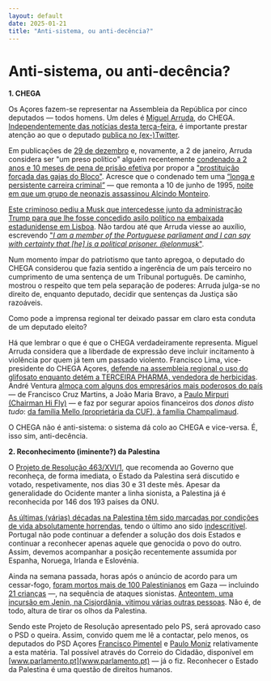 ```yaml
---
layout: default
date: 2025-01-21
title: "Anti-sistema, ou anti-decência?"
---
```

# Anti-sistema, ou anti-decência?

__1. CHEGA__

Os Açores fazem-se representar na Assembleia da República por cinco deputados — todos homens.
Um deles é [Miguel Arruda](https://www.parlamento.pt/DeputadoGP/Paginas/Biografia.aspx?BID=8660), do CHEGA.
[Independentemente das notícias desta terça-feira](https://acores.rtp.pt/politica/miguel-arruda-esta-a-ser-investigado-por-crimes-contra-o-patrimonio/), é importante prestar atenção ao que o deputado [publica no (ex-)Twitter](https://x.com/miguelarrudapt).

Em publicações de [29 de dezembro](https://x.com/miguelarrudapt/status/1873473879764881418) e, novamente, a 2 de janeiro, Arruda considera ser "um preso político" alguém recentemente [condenado a 2 anos e 10 meses de pena de prisão efetiva](https://pt.euronews.com/2024/05/07/neonazi-condenado-a-dois-anos-e-dez-meses-de-prisao-efetiva-por-incitar-ao-odio-contra-mul) por propor a ["prostituição forçada das gajas do Bloco"](https://archive.ph/mCeht). Acresce que o condenado tem uma [“longa e persistente carreira criminal”](https://observador.pt/2024/05/07/mario-machado-condenado-a-dois-anos-e-10-meses-de-prisao-efetiva/) — que remonta a 10 de junho de 1995, [noite em que um grupo de neonazis assassinou Alcindo Monteiro](https://pt.wikipedia.org/wiki/Alcindo_Monteiro).

[Este criminoso pediu a Musk que intercedesse junto da administração Trump para que lhe fosse concedido asilo político na embaixada estadunidense em Lisboa](https://archive.ph/mCeht). Não tardou até que Arruda viesse ao auxílio, escrevendo ["_I am a member of the Portuguese parliament and I can say with certainty that [he] is a political prisoner. @elonmusk_"](https://x.com/miguelarrudapt/status/1874908349164376569).

Num momento ímpar do patriotismo que tanto apregoa, o deputado do CHEGA considerou que fazia sentido a ingerência de um país terceiro no cumprimento de uma sentença de um Tribunal português. De caminho, mostrou o respeito que tem pela separação de poderes: Arruda julga-se no direito de, enquanto deputado, decidir que sentenças da Justiça são razoáveis.

Como pode a imprensa regional ter deixado passar em claro esta conduta de um deputado eleito?

Há que lembrar o que é que o CHEGA verdadeiramente representa. Miguel Arruda considera que a liberdade de expressão deve incluir incitamento à violência por quem já tem um passado violento. Francisco Lima, vice-presidente do CHEGA Açores, [defende na assembleia regional o uso do glifosato enquanto detém a TERCEIRA PHARMA, vendedora de herbicidas](https://acores.rtp.pt/politica/debate-glifosato-participacao-de-francisco-lima-do-chega-configura-promiscuidade-entre-politica-e-os-negocios-de-acordo/). André Ventura [almoça com alguns dos empresários mais poderosos do país](https://visao.pt/atualidade/politica/2020-07-23-grande-investigacao-os-empresarios-e-as-redes-que-apoiam-ventura/) — de Francisco Cruz Martins, a João Maria Bravo, a [Paulo Mirpuri (Chairman  Hi Fly)](https://hifly.aero/about/) — e faz por segurar apoios financeiros dos _donos disto tudo_: [da família Mello (proprietária da CUF), à família Champalimaud](https://www.sabado.pt/portugal/detalhe/familias-mello-e-champalimaud-financiaram-o-chega-em-2021).

O CHEGA não é anti-sistema: o sistema dá colo ao CHEGA e vice-versa. É, isso sim, anti-decência.

__2. Reconhecimento (iminente?) da Palestina__

O [Projeto de Resolução 463/XVI/1](https://www.parlamento.pt/ActividadeParlamentar/Paginas/DetalheIniciativa.aspx?BID=304363), que recomenda ao Governo que reconheça, de forma imediata, o Estado da Palestina será discutido e votado, respetivamente, nos dias 30 e 31 deste mês. Apesar da generalidade do Ocidente manter a linha sionista, a Palestina já é reconhecida por 146 dos 193 países da ONU.

[As últimas (várias) décadas na Palestina têm sido marcadas por condições de vida absolutamente horrendas](https://mesquita.xyz/2024/10/10/um-ano-genocidio.html), tendo o último ano sido [indescritível](https://mesquita.xyz/2024/10/30/gaza-fome.html). Portugal não pode continuar a defender a solução dos dois Estados e continuar a reconhecer apenas aquele que genocida o povo do outro.
Assim, devemos acompanhar a posição recentemente assumida por Espanha,
Noruega, Irlanda e Eslovénia.

Ainda na semana passada, horas após o anúncio de acordo para um cessar-fogo, [foram mortos mais de 100 Palestinianos](https://www.aljazeera.com/gallery/2025/1/17/more-than-100-people-killed-in-gaza-since-truce-deal) em Gaza — incluindo [21 crianças](https://www.aljazeera.com/news/liveblog/2025/1/16/live-celebrations-in-gaza-as-israel-hamas-reach-ceasefire-deal) —, na sequência de ataques sionistas. [Anteontem, uma incursão em Jenin, na Cisjordânia, vitimou várias outras pessoas](https://www.theguardian.com/world/2025/jan/21/israeli-security-forces-launch-operation-in-west-bank-city-of-jenin). Não é, de todo, altura de tirar os olhos da Palestina.

Sendo este Projeto de Resolução apresentado pelo PS, será aprovado caso o PSD o queira. Assim, convido quem me lê a contactar, pelo menos, os deputados do PSD Açores  [Francisco Pimentel](https://www.parlamento.pt/DeputadoGP/Paginas/EmailDeputado.aspx?BID=7351) e [Paulo Moniz](https://www.parlamento.pt/DeputadoGP/Paginas/EmailDeputado.aspx?BID=6537) relativamente a esta matéria. Tal possível através do Correio do Cidadão, disponível em [www.parlamento.pt](www.parlamento.pt) — já o fiz. Reconhecer o Estado da Palestina é uma questão de direitos humanos.
